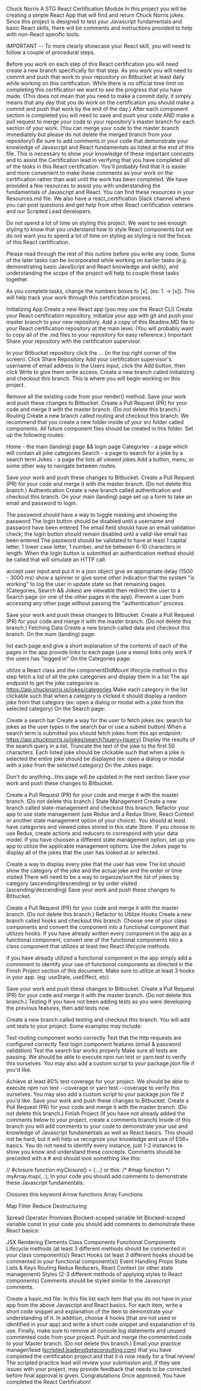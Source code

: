 Chuck Norris
A STG React Certification Module
In this project you will be creating a simple React App that will find and return Chuck Norris jokes. Since this project is designed to test your Javascript fundamentals and basic React skills, there will be comments and instructions provided to help with non-React specific tools.

IMPORTANT --
To more clearly showcase your React skill, you will need to follow a couple of procedural steps.

Before you work on each step of this React certification you will need create a new branch specifically for that step.
As you work you will need to commit and push that work to your repository on Bitbucket at least daily while working on this certification. While there is no official time limit on completing this certification we want to see the progress that you have made. (This does not mean that you need to make a commit daily, it simply means that any day that you do work on the certification you should make a commit and push that work by the end of the day.)
After each component section is completed you will need to save and push your code AND make a pull request to merge your code to your repository's master branch for each section of your work. (You can merge your code to the master branch immediately but please do not delete the merged branch from your repository!)
Be sure to add comments in your code that demonstrate your knowledge of Javascript and React fundamentals as listed at the end of this file. This is necessary to show your knowledge of these important concepts and to assist the Certification lead in verifying that you have completed all of the tasks in this React certification. You'll probably find that it is easier and more convenient to make these comments as your work on the certification rather than wait until the work has been completed.
We have provided a few resources to assist you with understanding the fundamentals of Javascript and React. You can find these resources in your Resources.md file. We also have a react_certification Slack channel where you can post questions and get help from other React certification veterans and our Scripted Lead developers.

Do not spend a lot of time on styling this project. We want to see enough styling to know that you understand how to style React components but we do not want you to spend a lot of time on styling as styling is not the focus of this React certification.

Please read through the rest of this outline before you write any code. Some of the later tasks can be incorporated while working on earlier tasks (e.g. demonstrating basic JavaScript and React knowledge and skills), and understanding the scope of the project will help to couple these tasks together.

As you complete tasks, change the numbers boxes to [x]. (ex: 1. -> [x]). This will help track your work through this certification process.

Initializing App
Create a new React app (you may use the React CLI)
Create your React certification repository, initialize your app with git and push your master branch to your new repository.
Add a copy of this Readme.MD file to your React certification repository at the main level. (You will probably want to copy all of the .md files to your repository for easy reference.)
Important Share your repository with the certification supervisor.

In your Bitbucket repository click the ... (in the top right corner of the screen).
Click Share Repository
Add your certification supervisor's username of email address in the Users input, click the Add button, then click Write to give them write access.
Create a new branch called Initializing and checkout this branch. This is where you will begin working on this project.

Remove all the existing code from your render() method.
Save your work and push these changes to Bitbucket.
Create a Pull Request (PR) for your code and merge it with the master branch. (Do not delete this branch.)
Routing
Create a new branch called routing and checkout this branch.
We recommend that you create a new folder inside of your src folder called components. All future component files should be created in this folder.
Set up the following routes:

Home - the main (landing) page && login page
Categories - a page which will contain all joke categories
Search - a page to search for a joke by a search term
Jokes - a page the lists all viewed jokes
Add a button, menu, or some other way to navigate between routes.

Save your work and push these changes to Bitbucket.
Create a Pull Request (PR) for your code and merge it with the master branch. (Do not delete this branch.)
Authentication
Create a new branch called authentication and checkout this branch.
On your main (landing) page set up a form to take an email and password to login.

The password should have a way to toggle masking and showing the password
The login button should be disabled until a username and password have been entered
The email field should have an email validation check; the login button should remain disabled until a valid-like email has been entered
The password should be validated to have at least 1 capital letter, 1 lower case letter, 1 number, and be between 6-10 characters in length.
When the login button is submitted an authentication method should be called that will simulate an HTTP call:

accept user input and put it in a json object
give an appropriate delay (1500 - 3000 ms)
show a spinner or give some other indication that the system "is working" to log the user in
update state so that remaining pages (Categories, Search && Jokes) are viewable
then redirect the user to a Search page (or one of the other pages in the app).
Prevent a user from accessing any other page without passing the "authentication" process.

Save your work and push these changes to Bitbucket.
Create a Pull Request (PR) for your code and merge it with the master branch. (Do not delete this branch.)
Fetching Data
Create a new branch called data and checkout this branch.
On the main (landing) page:

list each page and give a short explanation of the contents of each of the pages in the app
provide links to each page (use a menu)
links only work if the users has "logged in"
On the Categories page:

utilize a React class and the componentDidMount lifecycle method in this step
fetch a list of all the joke categories and display them in a list
The api endpoint to get the joke categories is: https://api.chucknorris.io/jokes/categories
Make each category in the list clickable such that when a category is clicked it should display a random joke from that category (ex: open a dialog or modal with a joke from the selected category)
On the Search page:

Create a search bar
Create a way for the user to fetch jokes (ex: search for jokes as the user types in the search bar or use a submit button)
When a search term is submitted you should fetch jokes from this api endpoint: https://api.chucknorris.io/jokes/search?query={query}
Display the results of the search query in a list. Truncate the text of the joke to the first 50 characters.
Each listed joke should be clickable such that when a joke is selected the entire joke should be displayed (ex: open a dialog or modal with a joke from the selected category)
On the Jokes page:

Don't do anything...this page will be updated in the next section
Save your work and push these changes to Bitbucket.

Create a Pull Request (PR) for your code and merge it with the master branch. (Do not delete this branch.)
State Management
Create a new branch called state-management and checkout this branch.
Refactor your app to use state management (use Redux and a Redux Store, React Context or another state management option of your choice). You should at least have categories and viewed jokes stored in this state Store.
If you choose to use Redux, create actions and reducers to correspond with your data model. If you have choosen a different state management option, set up you app to utilize the applicable management options.
Use the Jokes page to display all of the jokes that the user has looked at or selected.

Create a way to display every joke that the user has view
The list should show the category of the joke and the actual joke and the order or time visited
There will need to be a way to organize/sort the list of jokes by category (ascending/descending) or by order visited (ascending/descending)
Save your work and push these changes to Bitbucket.

Create a Pull Request (PR) for your code and merge it with the master branch. (Do not delete this branch.)
Refactor to Utilize Hooks
Create a new branch called hooks and checkout this branch.
Choose one of your class components and convert the component into a functional component that utilizes hooks. If you have already written every component in the app as a functional component, convert one of the functional components into a class component that utilizes at least two React lifecycle methods.

if you have already utilized a functional component in the app simply add a commment to identify your use of functional components as directed in the Finish Project section of this document.
Make sure to utilize at least 3 hooks in your app. (eg: useState, useEffect, etc)

Save your work and push these changes to Bitbucket.
Create a Pull Request (PR) for your code and merge it with the master branch. (Do not delete this branch.)
Testing
If you have not been adding tests as you were developing the previous features, then add tests now.

Create a new branch called testing and checkout this branch.
You will add unit tests to your project. Some examples may include:

Test routing component works correctly
Test that the http requests are configured correctly
Test login component features (email & password validation)
Test the search bar works properly
Make sure all tests are passing. We should be able to execute npm run test or yarn test to verify this ourselves. You may also add a custom script to your package.json file if you'd like.

Achieve at least 80% test coverage for your project. We should be able to execute npm run test --coverage or yarn test --coverage to verify this ourselves. You may also add a custom script to your package.json file if you'd like.
Save your work and push these changes to Bitbucket.
Create a Pull Request (PR) for your code and merge it with the master branch. (Do not delete this branch.)
Finish Project
(If you have not already added the comments below to your project, create a comments branch)
Inside of this branch you will add comments to your code to demonstrate your use and knowledge of Javascript fundamentals as well as React basics. This should not be hard, but it will help us recognize your knowledge and use of ES6+ basics. You do not need to identify every instance, just 1-2 instances to show you know and understand these concepts.
Comments should be preceded with a # and should look something like this:

// #closure
function myClosure() = {...}
or this:
/* #map function */
myArray.map(...);
In your code you should add comments to demonstrate these Javascript fundamentals:

Closures
this keyword
Arrow functions
Array Functions

Map
Filter
Reduce
Destructuring

Spread Operator
Promises
Blocked-scoped variable let
Blocked-scoped variable const
In your code you should add comments to demonstrate these React basics:

JSX
Rendering Elements
Class Components
Functional Components
Lifecycle methods (at least 3 different methods should be commented in your class component(s))
React Hooks (at least 3 different hooks should be commented in your functional component(s))
Event Handling
Props
State
Lists & Keys
Routing
Redux Reducers, React Context (or other state management)
Styles (2-3 different methods of applying styles to React components)
Comments should be styled similar to the Javascript comments.

Create a basic.md file. In this file list each item that you do not have in your app from the above Javascript and React basics. For each item, write a short code snippet and explanation of the item to demonstrate your understanding of it. In addition, choose 4 hooks (that are not used or identified in your app) and write a short code snippet and expalanation of its use.
Finally, make sure to remove all console.log statements and unused commented code from your project.
Push and merge the commented code to your Master branch. (Do not delete this branch.)
Email your practice manager/lead (scripted.leaders@stgconsulting.com) that you have completed the certification project and that it is now ready for a final review!
The scripted pracitce lead will review your submission and, if they see issues with your project, may provide feedback that needs to be corrected before final approval is given.
Congratulations
Once approved, You have completed the React Certification!
